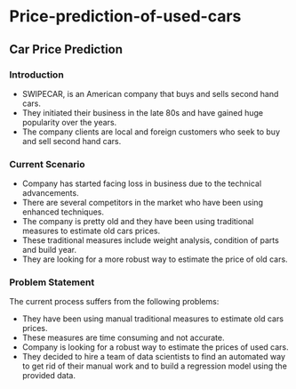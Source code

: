 # Price-prediction-of-used-cars

## Car Price Prediction

### Introduction

* SWIPECAR, is an American company that buys and sells second hand cars.
* They initiated their business in the late 80s and have gained huge popularity over the years.
* The company clients are local and foreign customers who seek to buy and sell second hand cars.

### Current Scenario

* Company has started facing loss in business due to the technical advancements.
* There are several competitors in the market who have been using enhanced techniques.
* The company is pretty old and they have been using traditional measures to estimate old cars prices.
* These traditional measures include weight analysis, condition of parts and build year.
* They are looking for a more robust way to estimate the price of old cars.

###  Problem Statement

The current process suffers from the following problems:

* They have been using manual traditional measures to estimate old cars prices.
* These measures are time consuming and not accurate.
* Company is looking for a robust way to estimate the prices of used cars.
* They decided to hire a team of data scientists to find an automated way to get rid of their manual work and to build a regression model using the provided data.

